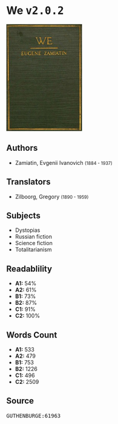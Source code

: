 # We <kbd>v2.0.2</kbd>

![](./cover.medium.jpg "")

## Authors


 - Zamiatin, Evgenii Ivanovich <small>(1884 - 1937)</small>

## Translators


 - Zilboorg, Gregory <small>(1890 - 1959)</small>

## Subjects


 - Dystopias
 - Russian fiction
 - Science fiction
 - Totalitarianism

## Readablility


 - **A1:** 54%
 - **A2:** 61%
 - **B1:** 73%
 - **B2:** 87%
 - **C1:** 91%
 - **C2:** 100%

## Words Count


 - **A1:** 533
 - **A2:** 479
 - **B1:** 753
 - **B2:** 1226
 - **C1:** 496
 - **C2:** 2509

## Source


<kbd>GUTHENBURGE:61963</kbd>
